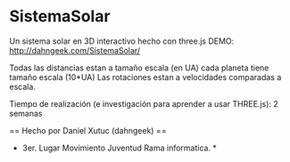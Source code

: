 SistemaSolar
============

Un sistema solar en 3D interactivo hecho con three.js
DEMO: http://dahngeek.com/SistemaSolar/

Todas las distancias estan a tamaño escala (en UA)
cada planeta tiene tamaño escala (10*UA)
Las rotaciones estan a velocidades comparadas a escala.

Tiempo de realización (e investigación para aprender a usar THREE.js): 2 semanas

== Hecho por Daniel Xutuc (dahngeek) ==

 * 3er. Lugar Movimiento Juventud Rama informatica. *

